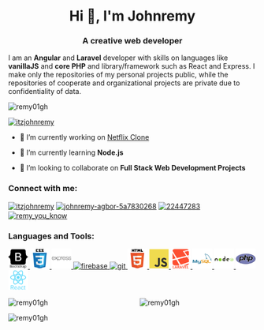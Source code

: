 <h1 align="center">Hi 👋, I'm Johnremy</h1>
<h3 align="center">A creative web developer</h3>
<p>I am an <b>Angular</b> and <b>Laravel</b> developer with skills on languages like <b>vanillaJS</b> and <b>core PHP</b> and library/framework such as React and Express.  I make only the repositories of my personal projects public, while the repositories of cooperate and organizational projects are private due to confidentiality of data.</p>

<p align="left"> <img src="https://komarev.com/ghpvc/?username=remy01gh&label=Profile%20views&color=0e75b6&style=flat" alt="remy01gh" /> </p>

<p align="left"> <a href="https://twitter.com/itzjohnremy" target="blank"><img src="https://img.shields.io/twitter/follow/itzjohnremy?logo=twitter&style=for-the-badge" alt="itzjohnremy" /></a> </p>

- 🔭 I’m currently working on [Netflix Clone](https://netflix-clone-johnremy.vercel.app/)

- 🌱 I’m currently learning **Node.js**

- 👯 I’m looking to collaborate on **Full Stack Web Development Projects**

<h3 align="left">Connect with me:</h3>
<p align="left">
<a href="https://twitter.com/itzjohnremy" target="blank"><img align="center" src="https://raw.githubusercontent.com/rahuldkjain/github-profile-readme-generator/master/src/images/icons/Social/twitter.svg" alt="itzjohnremy" height="30" width="40" /></a>
<a href="https://linkedin.com/in/johnremy-agbor-5a7830268" target="blank"><img align="center" src="https://raw.githubusercontent.com/rahuldkjain/github-profile-readme-generator/master/src/images/icons/Social/linked-in-alt.svg" alt="johnremy-agbor-5a7830268" height="30" width="40" /></a>
<a href="https://stackoverflow.com/users/22447283" target="blank"><img align="center" src="https://raw.githubusercontent.com/rahuldkjain/github-profile-readme-generator/master/src/images/icons/Social/stack-overflow.svg" alt="22447283" height="30" width="40" /></a>
<a href="https://instagram.com/remy_you_know" target="blank"><img align="center" src="https://raw.githubusercontent.com/rahuldkjain/github-profile-readme-generator/master/src/images/icons/Social/instagram.svg" alt="remy_you_know" height="30" width="40" /></a>
</p>

<h3 align="left">Languages and Tools:</h3>
<p align="left"> <a href="https://getbootstrap.com" target="_blank" rel="noreferrer"> <img src="https://raw.githubusercontent.com/devicons/devicon/master/icons/bootstrap/bootstrap-plain-wordmark.svg" alt="bootstrap" width="40" height="40"/> </a> <a href="https://www.w3schools.com/css/" target="_blank" rel="noreferrer"> <img src="https://raw.githubusercontent.com/devicons/devicon/master/icons/css3/css3-original-wordmark.svg" alt="css3" width="40" height="40"/> </a> <a href="https://expressjs.com" target="_blank" rel="noreferrer"> <img src="https://raw.githubusercontent.com/devicons/devicon/master/icons/express/express-original-wordmark.svg" alt="express" width="40" height="40"/> </a> <a href="https://firebase.google.com/" target="_blank" rel="noreferrer"> <img src="https://www.vectorlogo.zone/logos/firebase/firebase-icon.svg" alt="firebase" width="40" height="40"/> </a> <a href="https://git-scm.com/" target="_blank" rel="noreferrer"> <img src="https://www.vectorlogo.zone/logos/git-scm/git-scm-icon.svg" alt="git" width="40" height="40"/> </a> <a href="https://www.w3.org/html/" target="_blank" rel="noreferrer"> <img src="https://raw.githubusercontent.com/devicons/devicon/master/icons/html5/html5-original-wordmark.svg" alt="html5" width="40" height="40"/> </a> <a href="https://developer.mozilla.org/en-US/docs/Web/JavaScript" target="_blank" rel="noreferrer"> <img src="https://raw.githubusercontent.com/devicons/devicon/master/icons/javascript/javascript-original.svg" alt="javascript" width="40" height="40"/> </a> <a href="https://laravel.com/" target="_blank" rel="noreferrer"> <img src="https://raw.githubusercontent.com/devicons/devicon/master/icons/laravel/laravel-plain-wordmark.svg" alt="laravel" width="40" height="40"/> </a> <a href="https://www.mysql.com/" target="_blank" rel="noreferrer"> <img src="https://raw.githubusercontent.com/devicons/devicon/master/icons/mysql/mysql-original-wordmark.svg" alt="mysql" width="40" height="40"/> </a> <a href="https://nodejs.org" target="_blank" rel="noreferrer"> <img src="https://raw.githubusercontent.com/devicons/devicon/master/icons/nodejs/nodejs-original-wordmark.svg" alt="nodejs" width="40" height="40"/> </a> <a href="https://www.php.net" target="_blank" rel="noreferrer"> <img src="https://raw.githubusercontent.com/devicons/devicon/master/icons/php/php-original.svg" alt="php" width="40" height="40"/> </a> <a href="https://reactjs.org/" target="_blank" rel="noreferrer"> <img src="https://raw.githubusercontent.com/devicons/devicon/master/icons/react/react-original-wordmark.svg" alt="react" width="40" height="40"/> </a> </p>

<p width="100%">
  <img width="47%" src="https://github-readme-stats.vercel.app/api?username=remy01gh&show_icons=true&locale=en" alt="remy01gh" />
  <img width="47%" align="right" src="https://github-readme-streak-stats.herokuapp.com/?user=remy01gh&amp;" alt="remy01gh" />
</p>

<p><img align="left" src="https://github-readme-stats.vercel.app/api/top-langs?username=remy01gh&show_icons=true&locale=en&layout=compact" alt="remy01gh" /></p>

<!---
remy01gh/remy01gh is a ✨ special ✨ repository because its `README.md` (this file) appears on your GitHub profile.
You can click the Preview link to take a look at your changes.
--->
